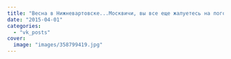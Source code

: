 ```yaml
---
title: "Весна в Нижневартовске...Москвичи, вы все еще жалуетесь на погоду? #Нижневартовск #погода"
date: "2015-04-01"
categories: 
  - "vk_posts"
cover:
  image: "images/358799419.jpg"
---
```



